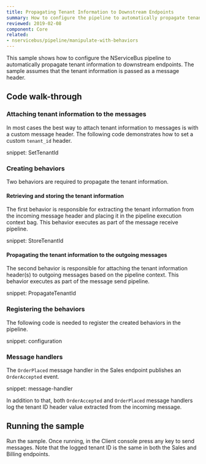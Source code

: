 ```yaml
---
title: Propagating Tenant Information to Downstream Endpoints
summary: How to configure the pipeline to automatically propagate tenant information to downstream endpoints
reviewed: 2019-02-08
component: Core
related:
- nservicebus/pipeline/manipulate-with-behaviors
---
```



This sample shows how to configure the NServiceBus pipeline to automatically propagate tenant information to downstream endpoints. The sample assumes that the tenant information is passed as a message header.


## Code walk-through


### Attaching tenant information to the messages

In most cases the best way to attach tenant information to messages is with a custom message header. The following code demonstrates how to set a custom `tenant_id` header.

snippet: SetTenantId


### Creating behaviors

Two behaviors are required to propagate the tenant information.


#### Retrieving and storing the tenant information

The first behavior is responsible for extracting the tenant information from the incoming message header and placing it in the pipeline execution context bag. This behavior executes as part of the message receive pipeline.

snippet: StoreTenantId


#### Propagating the tenant information to the outgoing messages

The second behavior is responsible for attaching the tenant information header(s) to outgoing messages based on the pipeline context. This behavior executes as part of the message send pipeline.

snippet: PropagateTenantId


### Registering the behaviors

The following code is needed to register the created behaviors in the pipeline.

snippet: configuration


### Message handlers

The `OrderPlaced` message handler in the Sales endpoint publishes an `OrderAccepted` event.

snippet: message-handler

In addition to that, both `OrderAccepted` and `OrderPlaced` message handlers log the tenant ID header value extracted from the incoming message.


## Running the sample

Run the sample. Once running, in the Client console press any key to send messages. Note that the logged tenant ID is the same in both the Sales and Billing endpoints.
